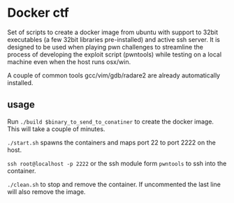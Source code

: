 # Docker ctf

Set of scripts to create a docker image from ubuntu with support to 32bit
executables (a few 32bit libraries pre-installed) and active ssh server.
It is designed to be used when playing pwn challenges to streamline the process
of developing the exploit script (pwntools) while testing on a local machine
even when the host runs osx/win.

A couple of common tools gcc/vim/gdb/radare2 are already automatically
installed.

## usage

Run `./build $binary_to_send_to_conatiner` to create the docker image.
This will take a couple of minutes.

`./start.sh` spawns the containers and maps port 22 to port 2222 on the host.

`ssh root@localhost -p 2222` or the ssh module form `pwntools` to ssh into the
container.

`./clean.sh` to stop and remove the container. If uncommented the last line will
also remove the image.
